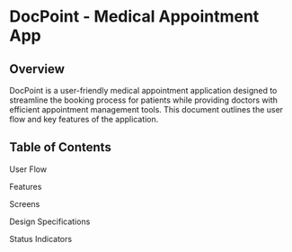 # DocPoint - Medical Appointment App
## Overview
DocPoint is a user-friendly medical appointment application designed to streamline the booking process for patients while providing doctors with efficient appointment management tools. This document outlines the user flow and key features of the application.

## Table of Contents
User Flow

Features

Screens

Design Specifications

Status Indicators
